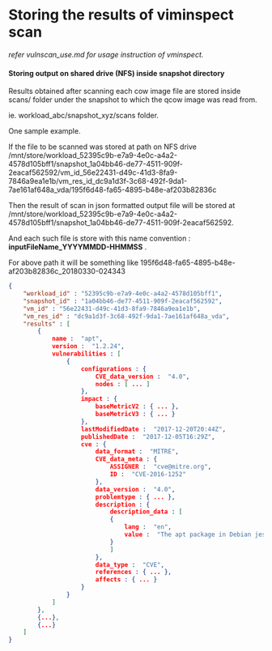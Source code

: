 # Storing the results of viminspect scan 

*refer vulnscan_use.md for usage instruction of vminspect.*



#### Storing output on shared drive (NFS) inside snapshot directory

Results obtained after scanning each cow image file are stored inside scans/ folder under the snapshot to which the qcow image was read from.

ie. workload_abc/snapshot_xyz/scans folder.



One sample example.



If the file to be scanned was stored at path on NFS drive /mnt/store/workload_52395c9b-e7a9-4e0c-a4a2-4578d105bff1/snapshot_1a04bb46-de77-4511-909f-2eacaf562592/vm_id_56e22431-d49c-41d3-8fa9-7846a9ea1e1b/vm_res_id_dc9a1d3f-3c68-492f-9da1-7ae161af648a_vda/195f6d48-fa65-4895-b48e-af203b82836c



Then the result of scan in json formatted output file will be stored at /mnt/store/workload_52395c9b-e7a9-4e0c-a4a2-4578d105bff1/snapshot_1a04bb46-de77-4511-909f-2eacaf562592.



And each such file is store with this name convention : **inputFileName_YYYYMMDD-HHMMSS** .

For above path it will be something like 195f6d48-fa65-4895-b48e-af203b82836c_20180330-024343

```json
{
	"workload_id" : "52395c9b-e7a9-4e0c-a4a2-4578d105bff1",
	"snapshot_id" : "1a04bb46-de77-4511-909f-2eacaf562592",
	"vm_id" : "56e22431-d49c-41d3-8fa9-7846a9ea1e1b",
	"vm_res_id" : "dc9a1d3f-3c68-492f-9da1-7ae161af648a_vda",
	"results" : [
    	{
			name :  "apt",
			version :  "1.2.24",
			vulnerabilities : [
				{
					configurations : {
						CVE_data_version :  "4.0",
						nodes : [ ... ]
					},
					impact : {
						baseMetricV2 : { ... },
						baseMetricV3 : { ... }
					},
					lastModifiedDate :  "2017-12-20T20:44Z",
					publishedDate :  "2017-12-05T16:29Z",
					cve : {
						data_format :  "MITRE",
						CVE_data_meta : {
							ASSIGNER :  "cve@mitre.org",
							ID :  "CVE-2016-1252"
						},
						data_version :  "4.0",
						problemtype : { ... },
						description : {
							description_data : [
							{
								lang :  "en",
								value :  "The apt package in Debian jessie before 1.0.9.8.4, in Debian unstable before 1.4~beta2, in Ubuntu 14.04 LTS before 1.0.1ubuntu2.17, in Ubuntu 16.04 LTS before 1.2.15ubuntu0.2, and in Ubuntu 16.10 before 1.3.2ubuntu0.1 allows man-in-the-middle attackers to bypass a repository-signing protection mechanism by leveraging improper error handling when validating InRelease file signatures."
							}
							]
						},
						data_type :  "CVE",
						references : { ... },
						affects : { ... }
					}
				}
			]
		},	
        {...},
    	{...}
    ]
}    
```

